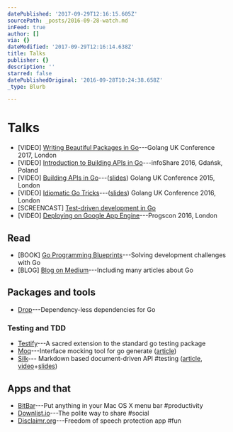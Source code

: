 ```yaml
---
datePublished: '2017-09-29T12:16:15.605Z'
sourcePath: _posts/2016-09-28-watch.md
inFeed: true
author: []
via: {}
dateModified: '2017-09-29T12:16:14.638Z'
title: Talks
publisher: {}
description: ''
starred: false
datePublishedOriginal: '2016-09-28T10:24:38.658Z'
_type: Blurb

---
```

# Talks

* \[VIDEO\] [Writing Beautiful Packages in Go][0]---Golang UK Conference 2017, London
* \[VIDEO\] [Introduction to Building APIs in Go][1]---infoShare 2016, Gdańsk, Poland
* \[VIDEO\] [Building APIs in Go][2]---([slides][3]) Golang UK Conference 2015, London
* \[VIDEO\] [Idiomatic Go Tricks][4]---([slides][5]) Golang UK Conference 2016, London
* \[SCREENCAST\] [Test-driven development in Go][6]
* \[VIDEO\] [Deploying on Google App Engine][7]---Progscon 2016, London

## Read

* \[BOOK\] [Go Programming Blueprints][8]---Solving development challenges with Go
* \[BLOG\] [Blog on Medium][9]---Including many articles about Go

## Packages and tools

* [Drop][10]---Dependency-less dependencies for Go

### Testing and TDD

* [Testify][11]---A sacred extension to the standard go testing package
* [Moq][12]---Interface mocking tool for go generate ([article][13])
* [Silk][14]--- Markdown based document-driven API \#testing ([article][15], [video][16]+[slides][17])

## Apps and that

* [BitBar][18]---Put anything in your Mac OS X menu bar \#productivity
* [Downlist.io][19]---The polite way to share \#social
* [Disclaimr.org][20]---Freedom of speech protection app \#fun

[0]: https://www.youtube.com/watch?v=cAWlv2SeQus
[1]: https://www.youtube.com/watch?v=eEEvHEYtp1U
[2]: https://www.youtube.com/watch?v=tIm8UkSf6RA
[3]: http://go-talks.appspot.com/github.com/matryer/present/building-apis/building-apis.slide#1
[4]: https://www.youtube.com/watch?v=yeetIgNeIkc
[5]: http://go-talks.appspot.com/github.com/matryer/present/idiomatic-go-tricks/main.slide#1
[6]: https://vimeo.com/122241489
[7]: https://www.infoq.com/presentations/api-go-web-services
[8]: https://smile.amazon.com/Go-Programming-Blueprints-Development-Challenges/dp/1783988029?ie=UTF8&*Version*=1&*entries*=0&ref_=smi_www_rco2_go_smi_1968491462
[9]: https://medium.com/@matryer
[10]: https://github.com/matryer/drop
[11]: https://github.com/stretchr/testify
[12]: https://github.com/matryer/moq
[13]: https://medium.com/@matryer/meet-moq-easily-mock-interfaces-in-go-476444187d10#.2aehphcuc
[14]: https://github.com/matryer/silk
[15]: https://medium.com/@matryer/introducing-silk-markdown-driven-api-tests-1f8cfb0ef99a#.ffsf1wsi1
[16]: https://skillsmatter.com/skillscasts/7636-go-release#video
[17]: http://go-talks.appspot.com/github.com/matryer/silk/other/presentation/silk.slide#1
[18]: https://getbitbar.com/
[19]: https://downlist.io/
[20]: https://disclaimr.org/